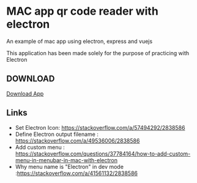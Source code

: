 # MAC app qr code reader with electron

An example of mac app using electron, express and vuejs

This application has been made solely for the purpose of practicing with Electron

## DOWNLOAD

<a id="raw-url" href="https://raw.githubusercontent.com/zecka/mac-app-qrcode-reader/master/dist/qr-read-for-mac-0.1.0.dmg">Download App</a>

## Links

- Set Electron Icon: https://stackoverflow.com/a/57494292/2838586
- Define Electron output filename : https://stackoverflow.com/a/49536006/2838586
- Add custom menu : https://stackoverflow.com/questions/37784164/how-to-add-custom-menu-in-menubar-in-mac-with-electron
- Why menu name is "Electron" in dev mode :https://stackoverflow.com/a/41561132/2838586
